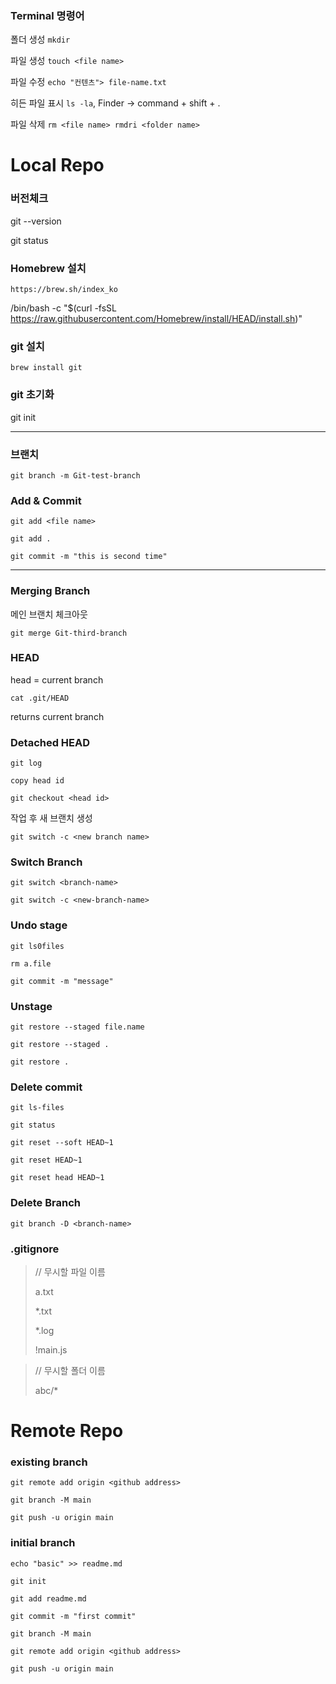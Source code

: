 ### Terminal 명령어

폴더 생성 `mkdir`

파일 생성  `touch <file name>`

파일 수정 `echo "컨텐츠"> file-name.txt`

히든 파일 표시 `ls -la`, Finder -> command + shift + .

파일 삭제 `rm <file name> rmdri <folder name>`


# Local Repo

### 버전체크

git --version

git status

### Homebrew 설치

```
https://brew.sh/index_ko
```

/bin/bash -c "$(curl -fsSL https://raw.githubusercontent.com/Homebrew/install/HEAD/install.sh)"

### git 설치

```null
brew install git
```

### git 초기화

git init

---

### 브랜치

`git branch -m Git-test-branch`

### Add & Commit

`git add <file name>`

`git add .`

`git commit -m "this is second time"`

---

### Merging Branch

메인 브랜치 체크아웃

`git merge Git-third-branch`

### HEAD

head = current branch

`cat .git/HEAD`

returns current branch

### Detached HEAD

`git log`

`copy head id`

`git checkout <head id>`

작업 후 새 브랜치 생성

`git switch -c <new branch name>`

### Switch Branch

`git switch <branch-name>`

`git switch -c <new-branch-name>`

### Undo stage

`git ls0files`

`rm a.file`

`git commit -m "message"`

### Unstage

`git restore --staged file.name`

`git restore --staged .`

`git restore .`

### Delete commit

`git ls-files`

`git status`

`git reset --soft HEAD~1`

`git reset HEAD~1`

`git reset head HEAD~1`

### Delete Branch

`git branch -D <branch-name>`

### .gitignore

> // 무시할 파일 이름
>
> a.txt
>
> *.txt
>
> *.log
>
> !main.js

> // 무시할 폴더 이름
>
> abc/*



# Remote Repo

### existing branch

`git remote add origin <github address>`

`git branch -M main`

`git push -u origin main`


### initial branch

`echo "basic" >> readme.md`

`git init`

`git add readme.md`

`git commit -m "first commit"`

`git branch -M main`

`git remote add origin <github address>`

`git push -u origin main`
